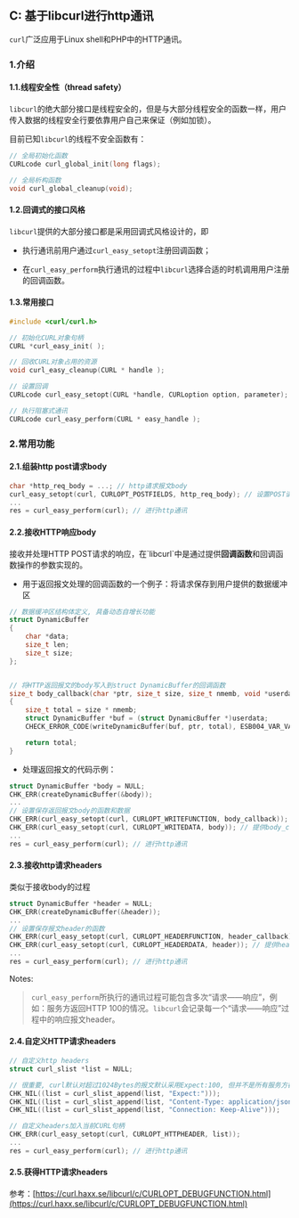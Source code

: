 ## C: 基于libcurl进行http通讯

`curl`广泛应用于Linux shell和PHP中的HTTP通讯。

### 1.介绍

#### 1.1.线程安全性（thread safety）

`libcurl`的绝大部分接口是线程安全的，但是与大部分线程安全的函数一样，用户传入数据的线程安全行要依靠用户自己来保证（例如加锁）。

目前已知`libcurl`的线程不安全函数有：

```c
// 全局初始化函数
CURLcode curl_global_init(long flags);

// 全局析构函数
void curl_global_cleanup(void);
```

#### 1.2.回调式的接口风格

`libcurl`提供的大部分接口都是采用回调式风格设计的，即

- 执行通讯前用户通过`curl_easy_setopt`注册回调函数；

- 在`curl_easy_perform`执行通讯的过程中`libcurl`选择合适的时机调用用户注册的回调函数。

#### 1.3.常用接口

```c
#include <curl/curl.h>

// 初始化CURL对象句柄
CURL *curl_easy_init( );

// 回收CURL对象占用的资源
void curl_easy_cleanup(CURL * handle );

// 设置回调
CURLcode curl_easy_setopt(CURL *handle, CURLoption option, parameter);

// 执行阻塞式通讯
CURLcode curl_easy_perform(CURL * easy_handle );
```

### 2.常用功能

#### 2.1.组装http post请求body

```c
char *http_req_body = ...; // http请求报文body
curl_easy_setopt(curl, CURLOPT_POSTFIELDS, http_req_body); // 设置POST请求报文体
...
res = curl_easy_perform(curl); // 进行http通讯
```

#### 2.2.接收HTTP响应body

接收并处理HTTP POST请求的响应，在\`libcurl\`中是通过提供**回调函数**和回调函数操作的参数实现的。

- 用于返回报文处理的回调函数的一个例子：将请求保存到用户提供的数据缓冲区

```c
// 数据缓冲区结构体定义, 具备动态自增长功能
struct DynamicBuffer
{
    char *data;
    size_t len;
    size_t size;
};


// 将HTTP返回报文的body写入到struct DynamicBuffer的回调函数
size_t body_callback(char *ptr, size_t size, size_t nmemb, void *userdata)
{
    size_t total = size * nmemb;
    struct DynamicBuffer *buf = (struct DynamicBuffer *)userdata;
    CHECK_ERROR_CODE(writeDynamicBuffer(buf, ptr, total), ESB004_VAR_VAL_LOGIC_ERR);

    return total;
}
```

- 处理返回报文的代码示例：

```c
struct DynamicBuffer *body = NULL;
CHK_ERR(createDynamicBuffer(&body));
...
// 设置保存返回报文body的函数和数据
CHK_ERR(curl_easy_setopt(curl, CURLOPT_WRITEFUNCTION, body_callback)); // 将返回报文使用body_callback处理
CHK_ERR(curl_easy_setopt(curl, CURLOPT_WRITEDATA, body)); // 提供body_callback的第四个参数
...
res = curl_easy_perform(curl); // 进行http通讯
```

#### 2.3.接收http请求headers

类似于接收body的过程

```c
struct DynamicBuffer *header = NULL;
CHK_ERR(createDynamicBuffer(&header));
...
// 设置保存报文header的函数
CHK_ERR(curl_easy_setopt(curl, CURLOPT_HEADERFUNCTION, header_callback));
CHK_ERR(curl_easy_setopt(curl, CURLOPT_HEADERDATA, header)); // 提供header_callback的第四个参数
...
res = curl_easy_perform(curl); // 进行http通讯
```

Notes:

  > `curl_easy_perform`所执行的通讯过程可能包含多次“请求——响应”，例如：服务方返回HTTP 100的情况。`libcurl`会记录每一个“请求——响应”过程中的响应报文header。

#### 2.4.自定义HTTP请求headers


```c
// 自定义http headers
struct curl_slist *list = NULL;

// 很重要, curl默认对超过1024Bytes的报文默认采用Expect:100, 但并不是所有服务方都能正确处理
CHK_NIL((list = curl_slist_append(list, "Expect:"))); 
CHK_NIL((list = curl_slist_append(list, "Content-Type: application/json"))); // 必须, 否则某些服务方会报错
CHK_NIL((list = curl_slist_append(list, "Connection: Keep-Alive")));

// 自定义headers加入当前CURL句柄
CHK_ERR(curl_easy_setopt(curl, CURLOPT_HTTPHEADER, list));
...
res = curl_easy_perform(curl); // 进行http通讯
```
#### 2.5.获得HTTP请求headers

参考：[https://curl.haxx.se/libcurl/c/CURLOPT_DEBUGFUNCTION.html](https://curl.haxx.se/libcurl/c/CURLOPT_DEBUGFUNCTION.html)


